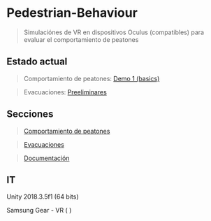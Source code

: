 # Pedestrian-Behaviour
>Simulaciónes de VR en dispositivos Oculus (compatibles) para
evaluar el comportamiento de peatones

## Estado actual
>Comportamiento de peatones: [Demo 1 (basics)](https://github.com/RicardoGuevara/Pedestrian-Behaviour/tree/master/comportamiento_peatones/demo/demo_basics)

>Evacuaciones: [Preeliminares](https://github.com/RicardoGuevara/Pedestrian-Behaviour/tree/master/evacuaciones/vrproyect)

## Secciones

>[Comportamiento de peatones](https://github.com/RicardoGuevara/Pedestrian-Behaviour/tree/master/comportamiento_peatones)

>[Evacuaciones](https://github.com/RicardoGuevara/Pedestrian-Behaviour/tree/master/evacuaciones)

>[Documentación](https://github.com/RicardoGuevara/Pedestrian-Behaviour/tree/master/Documentos)

## IT
Unity 2018.3.5f1 (64 bits)

Samsung Gear - VR ( )
